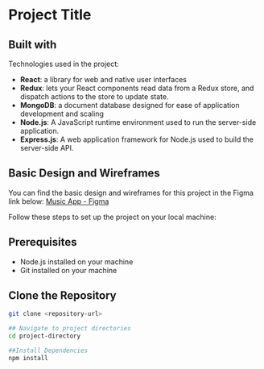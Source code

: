 # Project Title

## Built with

Technologies used in the project:

- **React**: a library for web and native user interfaces
- **Redux**: lets your React components read data from a Redux store, and dispatch actions to the store to update state.
- **MongoDB**: a document database designed for ease of application development and scaling
- **Node.js**: A JavaScript runtime environment used to run the server-side application.
- **Express.js**: A web application framework for Node.js used to build the server-side API.

## Basic Design and Wireframes
You can find the basic design and wireframes for this project in the Figma link below:
[Music App - Figma](https://www.figma.com/file/cncd5bOIgfjYWawF1Vld7E/Music-App?type=design&node-id=0%3A1&mode=design&t=Sv3zBjCZNekKpcqr-1)


Follow these steps to set up the project on your local machine:

## Prerequisites
- Node.js installed on your machine
- Git installed on your machine

## Clone the Repository
```bash
git clone <repository-url>

## Navigate to project directories
cd project-directory

##Install Dependencies
npm install

